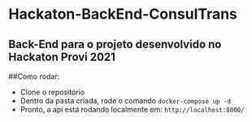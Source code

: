 # Hackaton-BackEnd-ConsulTrans

## Back-End para o projeto desenvolvido no Hackaton Provi 2021

##Como rodar: 
- Clone o repositório
- Dentro da pasta criada, rode o comando `docker-compose up -d`
- Pronto, a api está rodando localmente em: `http://localhost:8000/`
